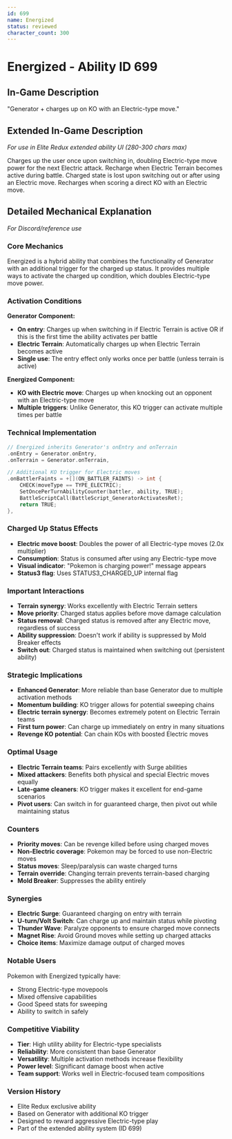 ```yaml
---
id: 699
name: Energized
status: reviewed
character_count: 300
---
```


# Energized - Ability ID 699

## In-Game Description
"Generator + charges up on KO with an Electric-type move."

## Extended In-Game Description
*For use in Elite Redux extended ability UI (280-300 chars max)*

Charges up the user once upon switching in, doubling Electric-type move power for the next Electric attack. Recharge when Electric Terrain becomes active during battle. Charged state is lost upon switching out or after using an Electric move. Recharges when scoring a direct KO with an Electric move.

## Detailed Mechanical Explanation
*For Discord/reference use*

### Core Mechanics
Energized is a hybrid ability that combines the functionality of Generator with an additional trigger for the charged up status. It provides multiple ways to activate the charged up condition, which doubles Electric-type move power.

### Activation Conditions
**Generator Component:**
- **On entry**: Charges up when switching in if Electric Terrain is active OR if this is the first time the ability activates per battle
- **Electric Terrain**: Automatically charges up when Electric Terrain becomes active
- **Single use**: The entry effect only works once per battle (unless terrain is active)

**Energized Component:**
- **KO with Electric move**: Charges up when knocking out an opponent with an Electric-type move
- **Multiple triggers**: Unlike Generator, this KO trigger can activate multiple times per battle

### Technical Implementation
```c
// Energized inherits Generator's onEntry and onTerrain
.onEntry = Generator.onEntry,
.onTerrain = Generator.onTerrain,

// Additional KO trigger for Electric moves
.onBattlerFaints = +[](ON_BATTLER_FAINTS) -> int {
    CHECK(moveType == TYPE_ELECTRIC);
    SetOncePerTurnAbilityCounter(battler, ability, TRUE);
    BattleScriptCall(BattleScript_GeneratorActivatesRet);
    return TRUE;
},
```

### Charged Up Status Effects
- **Electric move boost**: Doubles the power of all Electric-type moves (2.0x multiplier)
- **Consumption**: Status is consumed after using any Electric-type move
- **Visual indicator**: "Pokemon is charging power!" message appears
- **Status3 flag**: Uses STATUS3_CHARGED_UP internal flag

### Important Interactions
- **Terrain synergy**: Works excellently with Electric Terrain setters
- **Move priority**: Charged status applies before move damage calculation
- **Status removal**: Charged status is removed after any Electric move, regardless of success
- **Ability suppression**: Doesn't work if ability is suppressed by Mold Breaker effects
- **Switch out**: Charged status is maintained when switching out (persistent ability)

### Strategic Implications
- **Enhanced Generator**: More reliable than base Generator due to multiple activation methods
- **Momentum building**: KO trigger allows for potential sweeping chains
- **Electric terrain synergy**: Becomes extremely potent on Electric Terrain teams
- **First turn power**: Can charge up immediately on entry in many situations
- **Revenge KO potential**: Can chain KOs with boosted Electric moves

### Optimal Usage
- **Electric Terrain teams**: Pairs excellently with Surge abilities
- **Mixed attackers**: Benefits both physical and special Electric moves equally
- **Late-game cleaners**: KO trigger makes it excellent for end-game scenarios
- **Pivot users**: Can switch in for guaranteed charge, then pivot out while maintaining status

### Counters
- **Priority moves**: Can be revenge killed before using charged moves
- **Non-Electric coverage**: Pokemon may be forced to use non-Electric moves
- **Status moves**: Sleep/paralysis can waste charged turns
- **Terrain override**: Changing terrain prevents terrain-based charging
- **Mold Breaker**: Suppresses the ability entirely

### Synergies
- **Electric Surge**: Guaranteed charging on entry with terrain
- **U-turn/Volt Switch**: Can charge up and maintain status while pivoting
- **Thunder Wave**: Paralyze opponents to ensure charged move connects
- **Magnet Rise**: Avoid Ground moves while setting up charged attacks
- **Choice items**: Maximize damage output of charged moves

### Notable Users
Pokemon with Energized typically have:
- Strong Electric-type movepools
- Mixed offensive capabilities
- Good Speed stats for sweeping
- Ability to switch in safely

### Competitive Viability
- **Tier**: High utility ability for Electric-type specialists
- **Reliability**: More consistent than base Generator
- **Versatility**: Multiple activation methods increase flexibility
- **Power level**: Significant damage boost when active
- **Team support**: Works well in Electric-focused team compositions

### Version History
- Elite Redux exclusive ability
- Based on Generator with additional KO trigger
- Designed to reward aggressive Electric-type play
- Part of the extended ability system (ID 699)